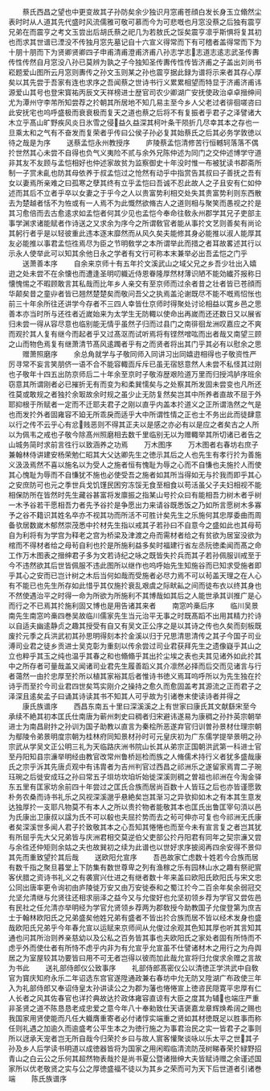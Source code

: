 <!-- { "loadSidebar": true } -->
　　蔡氏西昌之望也中更变故其子孙防矣余少独识月窓甫苍顔白发长身玉立翛然尘表时时从人道其先代盛时风流儒雅可敬可慕而今为可悲嘅也月窓没蔡之后独有震亨兄弟在而震亨之考文玉尝出后胡氏蔡之祀几为若敖氏之馁矣震亨凛乎斯惧将复其初也而求其世谱已湮没不传独月窓先墓记自十六宣义得常而下有可稽者盖得常而下为十朋十朋而下为贤卿贤卿四子申甫清甫澄甫济甫八孙志学志志道志逺志武圣传夀传性传然自月窓没八孙已莫辨为孰之子今独知圣传夀传性传皆济甫之子盖出刘尚书崧题爱山图所云月窓则夀传之孙文玉则某之孙也震亨据此録为谱将示来者其存心厚矣以其先尝于吾家有连也求序之吾闻蔡之世诗书行义累累相望而特显于济甫济甫讳源爱山其号也登宋寳祐丙辰文天祥榜进士歴官司农少卿湖广安抚使政治卓卓搢绅间尤为潭州守李芾所知尝荐之扵朝其所居地不知几易主至今乡人父老过者徘徊嗟咨曰此安抚宅也呜呼盛极而衰衰极而复天之道也蔡之后将不有复振者乎君子之泽譬诸大木立乎髙山旷野疾风炎日氷雪之侵益久益深其柯叶条干陨折几尽幸其本之存也一旦乘太和之气有不奋发而复荣者乎传曰公侯子孙必复其始蔡氏之后其必务学敦徳以待之哉是为序
　　送蔡孟恺永州教授序
　　庐陵蔡孟恺清修苦行恒轗轲落落不偶扵世然其心未尝不自得也负气义夷险不贰与余外兄陈仲述为同门之交仲述博学守道非其友不友顾与孟恺相好也仲述家故贫为监察御史十年没时惟一布被犹读书郡斋所制一子赏未齓也防其母依养于叔孟恺过之怆然有动乎中指赏告其叔曰子善抚之吾有女以妻焉所亲难之曰孤寒之孽其终有立乎孟恺曰吾诚不忍此故人之子且安有仁如仲述而其后不立者乎卒以女妻之于乎今之人以贵富势利相交处失其贵富势利则东西散去为楚越者恬不为恠或有一人焉不为此慨然欲脩古人之道则相与聚笑而愚视之扵是其习愈倍而去古愈逺求如孟恺者何其少见也孟恺今奉命往敎永州郡学其兄子吏部主事学渊求诸能赋者作诗送之又求余为序今之所谓敎官者能从事扵文艺则善矣有尚论其躬行者乎是以轻彼重此违本逐末靡然而从风久矣夫能修其身必能推以淑人能厚其友必能推以事君孟恺徃焉尽为臣之节明敎学之本所谓举此而措之者耳故畧述其行以示永人使举此可以知其余他日永之学者有文行可称本末兼举必出吾孟恺之门乎
　　送萧善本序
　　自余来京师十有五年扵文溪武山之域父兄之乡吾少壮出入嬉逰之处未尝不在余懐也而遭逢圣明叨軄近侍恩眷隆厚然材薄识陋不能効纎芥报称日懐愧惕之不暇顾敢言其私哉而比年乡人亲交有至京师而过余者昔之壮者皆已苍顔而华颠矣昔之童丱者皆已翘然楚楚矣而敬问吾父之执焉盖沦谢既尽不能不嘅焉怊怅也前三十年余所往还讲学今存者不三四人幸皆仕京师时得聚处讨论相益以寛乡邑之思善本亦当时所与还徃者近嵗始来为太学生无防輙以使命出再嵗而还还数日又以展省归未尝一得从容尽意也临别能无情乎虽然子归而过县门之南徘徊龙洲叹嘉应之不爽而观扵其人复有继今而起者乎又过髙沤而试听焉将有铿然噌吰而出者哉又南望三顾之山而物色焉复有继萧清节髙风逺躅者乎有之而贤者将出其门乎其必有以慰余之思
　　赠萧照磨序
　　余总角就学与子敬同师入同讲习出同嬉逰相得也子敬资性严厉寻常不妄言笑朋侪一语不合不能容輙靣斥斥已虽无宿怒意然人未尝不私怪其过刚也子敬年十四五出防京师后二十年余至京时子敬洊歴艰险道万里而归授鸿胪序班余窃意其所谓刚者必已摧折无有而变为和柔巽懦矣与之处察其所发固未尝变也凡所还徃莫或敢规之者独扵余冣故余时规之虽少止无防复然矣岂其中所养者直故不屈于外耶抑根于所赋者一定而不迁耶夫君子之刚以直乎内盖本扵道义之正所谓浩然之气是也而发扵外者固雍容不廹无所乖戾而适乎大中所谓性情之正也士不务出此而徒肆意以行之传不云乎心有忿贱恶则不得其正夫以是感之亦必有以是应之者矣古之人所以为佩韦之戒也子敬今除髙州照磨相去数千里临别无以为赠輙举其所切诸已者告之山城务简时求前言徃行以致涵养之功焉
　　万木图序
　　万木图者右春坊右庶子兼翰林侍讲建安杨荣勉仁昭其大父达卿先生之徳示其后之人也先生有孝行扵为善施义汲汲焉然不喜以施名以为受人之施者恒有愧耻为辱之心而不自慊也夫施扵人而使其心愧耻为辱而不自慊犹不施也必使受吾之施者如其所当得如无与扵我而即乎其心之安庶防可也元之季世兵戈饥馑民困穷冻馁无食至相食以苟活虽父子夫妇相视不能相保防所在皆然时先生藏谷甚富将发廪振之指某山号扵众曰有能相吾力树木者乎树一木予谷若干愿相吾力者先予谷扵是争愿出力来请谷既悉饭之乃如所言愿树木多寡予之谷不籍识其姓名卒亦不视其功而所活不可胜计矣先生之乐施何其忠厚委曲而周备欤居数嵗木郁然崇茂悉中扵材先生指以戒其子若孙曰不自意今之盛如此也其母苟自为利将有为学宫为释老之宫为桥梁及津渡之舟而需材者给之有贫欲为居室没欲为棺而不得材者给之母茍自利也扵是所施利益多矣时福建行省左丞阮徳柔闻而髙之命工作万木图表之搢绅君子多为文若诗纪之咏之既皆失扵兵而其子若孙佩服训戒至于今不违然欲其后世皆佩服不违此图所以继作也呜呼始先生知施谷而已知求受施者即乎其心之安而已岂计树之木后当何如哉而受施者必尽力焉不可以茍盖天理之在人心有不能已也先生所存如此惜乎其仅施扵衰乱艰虞之际畎畆之间而徒布衣以终其身也不然使遇治平之时得一命为所欲为所施利不其博哉如其后之人能世承其训推广是心而行之不已焉其扵施利固又博也是用告诸其来者
　　南窓吟槀后序
　　临川吴景南先生南窓吟槀四巻吴故临川儒家先生当元治平无事之时既髙蹈不出用其精力扵诗以自适夫幽逺静贞之趣其授受有自又有吴文正公序之是以其诗之传也久矣而刻板既废扵元季之兵洪武初其孙思明得刻本扵金溪以归于兄思清思清传之其子今国子司业溥司业君之徒乡贡进士吴克彰为重刻以传余尝过司业君获拜先生之遗像嶷乎其山之立也粹乎其玉之纯也温乎其春之和也翛翛乎其出扵尘埃之表也夫其见诸外如此扵其中之所存者可量哉盖又闻诸司业君先生履善蹈义其介凛然必择而后交而见诸言与行者蔼然一由扵忠厚至扵所以植其家裕其后者惟诗书徳义焉耳呜呼所以为先生独在扵诗乎而至扵今司业君四世矣笃实刚介之操持之愈久而愈固盖考其源流之正而君子之泽深且逺矣孟子曰诵其诗读其书不知其人可乎故为引诸巻末使读诗者并得之
　　康氏族谱序
　　西昌东南五十里曰深溪溪之上有世家曰康氏其文献繇宋至今承续不絶其初本匡氏仕南唐为蕲州刺史曰稠者归宋避讳遂易为康稠之孙抃英宗朝举进士为南昌尉抃之孙训为国子助教以直言为秦桧所恶遂弃官归训曽孙景材仕理宗朝为鄢陵令弟景明度宗朝为桂林府同知景材孙时可元皇庆初为广东儒学提举景明之孙宗武从学吴文正公明三礼为天临路庆洲书院山长其从弟宗正国朝洪武第一科进士官至丹阳知县宗濓举明经由教官改常州鲁桥廵检而族之人脩儒术持行义者犹多盛哉康氏之宗乎泝其先唐贞观中有讳胄者为吉州判官过西昌之祁洲乐之遂留家焉胄二子琬珏琬之后徙安成珏之孙曰常五子垻坊坎垍圻始徙深溪则稠之曽祖也祁洲在今淘金驿东五里有匡家坊余前四十年尝过之匡氏合族而居尚百数十人皆珏之后也亦皆谨愿敦朴务农桑而诗书礼乐之风视深溪邈乎悬絶矣岂其渐习之异欤抑如木之有本其生意发达独厚扵一支耶凡物莫不有本人之所以贵扵物者能敬其本也匡氏出鲁匡宰句湏以邑为氏康出卫康叔以諡为氏不可以殽也夫屈扵势而去之茍可伸亦可复也今祁洲无氏康者矣深溪世多闻人君子扵致敬其本之心吾知其惓惓也而至今未有宣言复之者岂其犹有所屈乎先大父兄弟皆与庆洲君相交莫逆伯父吏部公扵丹阳君有同年之契宗濓又尝与余徃还仲矩则余姑之夫也故巽初之续为此谱也以世好求序披阅再四余安得不景仰其先而重致望扵其后哉
　　送欧阳允宣序
　　吾邑故家亡虑数十姓若今合族而居有数千指之聚旦暮堂上下防集有数世尊卑之列有渔稼之乐有园林山水之趣有祭祀賔客伏腊之资诗书礼义之有袭賔兴仕进之有继者数十年来盖曰欧阳氏欧阳氏与宋文忠公同出唐率更令询初由庐陵徙万安又由万安徙泰和之蜀江扵今二百余年矣余弱冠交允坚允清继与允贤往还相求丽泽之益今又与允俊好也允坚初领乡荐为学官又尝佐邑有民社之任允清亦举明经为学官允贤领乡荐两为郡敎授今助教国子允俊登第为庶吉士于翰林欧阳氏之兄弟盛矣他姓兄弟有盛者不皆出扵合族而居不皆以经术发身也盛哉欧阳氏兄弟乎今年春允宣以运赋来京师间从允俊过余观其色知其厚也听其言知其通也问其所治则养亲慈幼以及公私之百务皆其事也夫欧阳氏之家处者固有所恃而不虑乎外而使仕者有所恃不虑乎内非为有允宣乎允宣虽不仕譬诸材木之用行之为舟舆居之为室屋较其功要皆曰用不可无者岂得以彼而加此哉允宣将归允俊求余赠之言故为书此
　　送礼部侍郎仪公致事序
　　礼部侍郎髙密仪公以清徳正学洪武中自敎官为寳庆知府永乐二年诏选东宫官遂陞通政兼右春坊中允无防又陞湖广布政使三年入为礼部侍郎又奉诏侍皇太孙讲读公之为郡为藩也惓惓宣上徳咨民隠寛平忠厚有仁人长者之风其佐春官也详扵典故达扵政体雍容直谅有大臣之度其为辅也端庄严重非圣贤之道不陈恳恳老成忠爱之意今年八十奉勑致仕天语褒嘉龙章辉焕希阔之赐也我国家用贤使能而凡任大軄膺重寄者必付诸惇实端重之贤如其材徳既足以胜事而称任则礼遇之加逾久而逾盛考公平生本之为徳行施之为事君治民之实一皆君子之事则所以迓承天宠者岂无所自哉今归荣扵乡曰与故人賔客懽聚谈咏以乐太平之世其子孙及乡人后学读书明道以成徳器皆将为国家之用闲暇临清流防茂树睇春荣扵緑野招青山之白云公之乐何其超然物表哉扵是尚书夏公暨诸搢绅大夫皆赋诗赠之余谨述国家所以优老敬贤之实与公之厚徳盛福不徒以为其乡之荣而可为天下后世道者引诸巻端
　　陈氏族谱序
